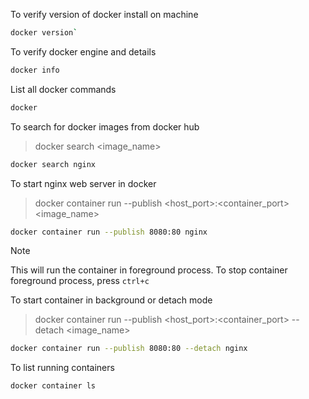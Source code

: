 To verify version of docker install on machine
```bash
docker version`
```
To verify docker engine and details
```bash
docker info
```
List all docker commands
```bash
docker
```
To search for docker images from docker hub

> docker search <image_name>
```bash
docker search nginx
```
To start nginx web server in docker
> docker container run --publish <host_port>:<container_port> <image_name>
```bash
docker container run --publish 8080:80 nginx
```
> [!NOTE]
> This will run the container in foreground process. To stop container foreground process, press `ctrl+c`

To start container in background or detach mode
> docker container run --publish <host_port>:<container_port> --detach <image_name>
```bash
docker container run --publish 8080:80 --detach nginx
```
To list running containers
```bash
docker container ls
```





